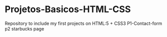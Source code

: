 # Projetos-Basicos-HTML-CSS
Repository to include my first projects on HTML:5 + CSS3
P1-Contact-form
p2 starbucks page
